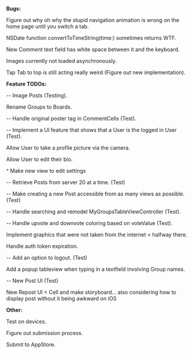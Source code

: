 **Bugs:**

Figure out why oh why the stupid navigation animation is wrong on the home page until you switch a tab.

NSDate function convertToTimeString(time:) sometimes returns WTF.

New Comment text field has white space between it and the keyboard.

Images currently not loaded asynchronously.

Tap Tab to top is still acting really weird (Figure out new implementation).

**Feature TODOs:**

-- Image Posts (Testing).

Rename Groups to Boards.

-- Handle original poster tag in CommentCells (Test).

-- Implement a UI feature that shows that a User is the logged in User (Test).

Allow User to take a profile picture via the camera.

Allow User to edit their bio.

^ Make new view to edit settings

-- Retrieve Posts from server 20 at a time. (Test)

-- Make creating a new Post accessible from as many views as possible. (Test)

-- Handle searching and remodel MyGroupsTableViewController (Test).

-- Handle upvote and downvote coloring based on voteValue (Test).

Implement graphics that were not taken from the internet < halfway there.

Handle auth token expiration.

-- Add an option to logout. (Test)

Add a popup tableview when typing in a textfield involving Group names.

-- New Post UI (Test)

New Repost UI < Cell and make storyboard... also considering how to display post without it being awkward on iOS

**Other:**

Test on devices.

Figure out submission process.

Submit to AppStore.




